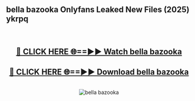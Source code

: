 <h2>bella bazooka Onlyfans Leaked New Files (2025) ykrpq</h2>
<br>
<div align="center">
<h2><a href="https://mediafiles.top/bella_bazooka&ref=git" rel="nofollow">🔴 CLICK HERE 🌐==►► Watch bella bazooka</a></h2>
<h2><a href="https://mediafiles.top/bella_bazooka&ref=git" rel="nofollow">🔴 CLICK HERE 🌐==►► Download bella bazooka</a></h2>
<br>
<a href="https://mediafiles.top/bella_bazooka&ref=git" rel="nofollow" data-target="animated-image.originalLink"><img src="https://i.ibb.co.com/xMMVF88/686577567.gif" alt="bella bazooka" style="max-width: 100%; display: inline-block;" data-target="animated-image.originalImage"></a>
</div>
<br>
<br>